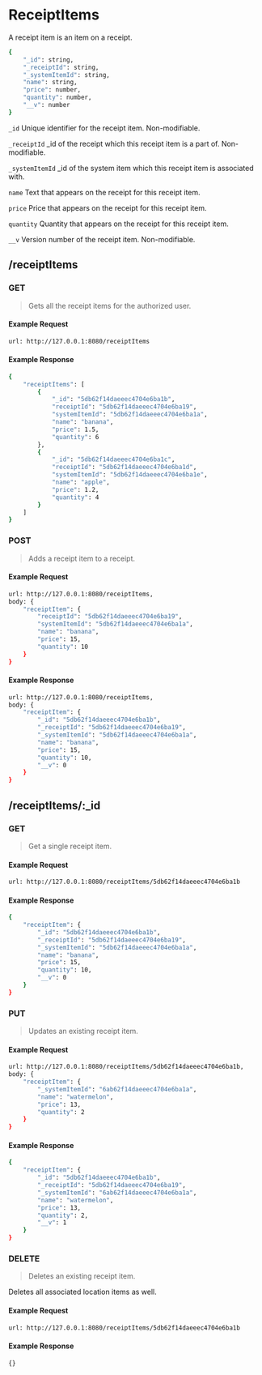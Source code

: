 # ReceiptItems

A receipt item is an item on a receipt.

```sh
{
    "_id": string,
    "_receiptId": string,
    "_systemItemId": string,
    "name": string,
    "price": number,
    "quantity": number,
    "__v": number
}
```

`_id` Unique identifier for the receipt item. Non-modifiable.

`_receiptId` _id of the receipt which this receipt item is a part of. Non-modifiable.

`_systemItemId` _id of the system item which this receipt item is associated with.

`name` Text that appears on the receipt for this receipt item.

`price` Price that appears on the receipt for this receipt item.

`quantity` Quantity that appears on the receipt for this receipt item.

`__v` Version number of the receipt item. Non-modifiable.

## /receiptItems

### GET

> Gets all the receipt items for the authorized user.

#### Example Request

```sh
url: http://127.0.0.1:8080/receiptItems
```

#### Example Response

```sh
{
    "receiptItems": [
        {
            "_id": "5db62f14daeeec4704e6ba1b",
            "receiptId": "5db62f14daeeec4704e6ba19",
            "systemItemId": "5db62f14daeeec4704e6ba1a",
            "name": "banana",
            "price": 1.5,
            "quantity": 6
        },
        {
            "_id": "5db62f14daeeec4704e6ba1c",
            "receiptId": "5db62f14daeeec4704e6ba1d",
            "systemItemId": "5db62f14daeeec4704e6ba1e",
            "name": "apple",
            "price": 1.2,
            "quantity": 4
        }
    ]
}
```

### POST

> Adds a receipt item to a receipt.

#### Example Request

```sh
url: http://127.0.0.1:8080/receiptItems,
body: {
    "receiptItem": {
        "receiptId": "5db62f14daeeec4704e6ba19",
        "systemItemId": "5db62f14daeeec4704e6ba1a",
        "name": "banana",
        "price": 15,
        "quantity": 10
    }
}
```

#### Example Response

```sh
url: http://127.0.0.1:8080/receiptItems,
body: {
    "receiptItem": {
        "_id": "5db62f14daeeec4704e6ba1b",
        "_receiptId": "5db62f14daeeec4704e6ba19",
        "_systemItemId": "5db62f14daeeec4704e6ba1a",
        "name": "banana",
        "price": 15,
        "quantity": 10,
        "__v": 0
    }
}
```

## /receiptItems/:_id

### GET

> Get a single receipt item.

#### Example Request

```sh
url: http://127.0.0.1:8080/receiptItems/5db62f14daeeec4704e6ba1b
```

#### Example Response

```sh
{
    "receiptItem": {
        "_id": "5db62f14daeeec4704e6ba1b",
        "_receiptId": "5db62f14daeeec4704e6ba19",
        "_systemItemId": "5db62f14daeeec4704e6ba1a",
        "name": "banana",
        "price": 15,
        "quantity": 10,
        "__v": 0
    }
}
```

### PUT

> Updates an existing receipt item.

#### Example Request

```sh
url: http://127.0.0.1:8080/receiptItems/5db62f14daeeec4704e6ba1b,
body: {
    "receiptItem": {
        "_systemItemId": "6ab62f14daeeec4704e6ba1a",
        "name": "watermelon",
        "price": 13,
        "quantity": 2
    }
}
```

#### Example Response

```sh
{
    "receiptItem": {
        "_id": "5db62f14daeeec4704e6ba1b",
        "_receiptId": "5db62f14daeeec4704e6ba19",
        "_systemItemId": "6ab62f14daeeec4704e6ba1a",
        "name": "watermelon",
        "price": 13,
        "quantity": 2,
        "__v": 1
    }
}
```

### DELETE

> Deletes an existing receipt item.

Deletes all associated location items as well.

#### Example Request

```sh
url: http://127.0.0.1:8080/receiptItems/5db62f14daeeec4704e6ba1b
```

#### Example Response

```sh
{}
```